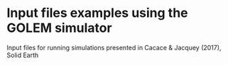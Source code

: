 # Input files examples using the GOLEM simulator
Input files for running simulations presented in Cacace &amp; Jacquey (2017), Solid Earth
